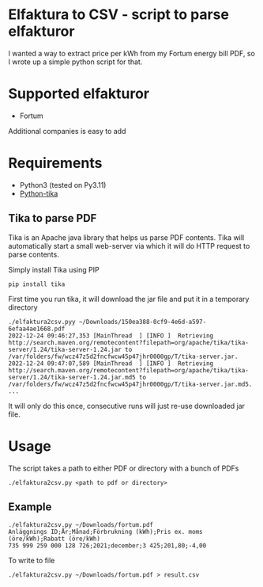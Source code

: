 # Elfaktura to CSV - script to parse elfakturor

I wanted a way to extract price per kWh from my Fortum energy bill PDF, so I wrote up a simple python script for that.

# Supported elfakturor

* Fortum

Additional companies is easy to add

# Requirements

* Python3 (tested on Py3.11)
* [Python-tika](https://github.com/chrismattmann/tika-python)

## Tika to parse PDF

Tika is an Apache java library that helps us parse PDF contents. Tika will automatically start a small web-server via
which it will do HTTP request to parse contents.

Simply install Tika using PIP

    pip install tika

First time you run tika, it will download the jar file and put it in a temporary directory

    ./elfaktura2csv.pyy ~/Downloads/150ea388-0cf9-4e6d-a597-6efaa4ae1668.pdf
    2022-12-24 09:46:27,353 [MainThread  ] [INFO ]  Retrieving http://search.maven.org/remotecontent?filepath=org/apache/tika/tika-server/1.24/tika-server-1.24.jar to /var/folders/fw/wcz47z5d2fncfwcw45p47jhr0000gp/T/tika-server.jar.
    2022-12-24 09:47:07,589 [MainThread  ] [INFO ]  Retrieving http://search.maven.org/remotecontent?filepath=org/apache/tika/tika-server/1.24/tika-server-1.24.jar.md5 to /var/folders/fw/wcz47z5d2fncfwcw45p47jhr0000gp/T/tika-server.jar.md5.
    ...

It will only do this once, consecutive runs will just re-use downloaded jar file.

# Usage

The script takes a path to either PDF or directory with a bunch of PDFs

    ./elfaktura2csv.py <path to pdf or directory>

## Example

    ./elfaktura2csv.py ~/Downloads/fortum.pdf
    Anläggnings ID;År;Månad;Förbrukning (kWh);Pris ex. moms (öre/kWh);Rabatt (öre/kWh)
    735 999 259 000 128 726;2021;december;3 425;201,80;-4,00

To write to file

    ./elfaktura2csv.py ~/Downloads/fortum.pdf > result.csv
